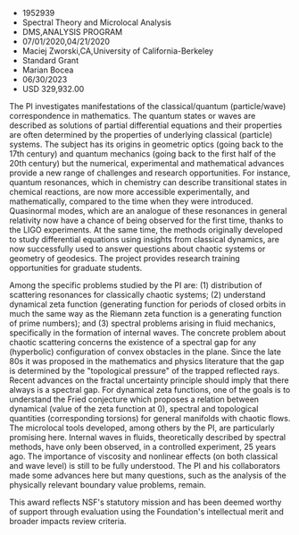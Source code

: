 
* 1952939
* Spectral Theory and Microlocal Analysis
* DMS,ANALYSIS PROGRAM
* 07/01/2020,04/21/2020
* Maciej Zworski,CA,University of California-Berkeley
* Standard Grant
* Marian Bocea
* 06/30/2023
* USD 329,932.00

The PI investigates manifestations of the classical/quantum (particle/wave)
correspondence in mathematics. The quantum states or waves are described as
solutions of partial differential equations and their properties are often
determined by the properties of underlying classical (particle) systems. The
subject has its origins in geometric optics (going back to the 17th century) and
quantum mechanics (going back to the first half of the 20th century) but the
numerical, experimental and mathematical advances provide a new range of
challenges and research opportunities. For instance, quantum resonances, which
in chemistry can describe transitional states in chemical reactions, are now
more accessible experimentally, and mathematically, compared to the time when
they were introduced. Quasinormal modes, which are an analogue of these
resonances in general relativity now have a chance of being observed for the
first time, thanks to the LIGO experiments. At the same time, the methods
originally developed to study differential equations using insights from
classical dynamics, are now successfully used to answer questions about chaotic
systems or geometry of geodesics. The project provides research training
opportunities for graduate students.

Among the specific problems studied by the PI are: (1) distribution of
scattering resonances for classically chaotic systems; (2) understand dynamical
zeta function (generating function for periods of closed orbits in much the same
way as the Riemann zeta function is a generating function of prime numbers); and
(3) spectral problems arising in fluid mechanics, specifically in the formation
of internal waves. The concrete problem about chaotic scattering concerns the
existence of a spectral gap for any (hyperbolic) configuration of convex
obstacles in the plane. Since the late 80s it was proposed in the mathematics
and physics literature that the gap is determined by the "topological pressure"
of the trapped reflected rays. Recent advances on the fractal uncertainty
principle should imply that there always is a spectral gap. For dynamical zeta
functions, one of the goals is to understand the Fried conjecture which proposes
a relation between dynamical (value of the zeta function at 0), spectral and
topological quantities (corresponding torsions) for general manifolds with
chaotic flows. The microlocal tools developed, among others by the PI, are
particularly promising here. Internal waves in fluids, theoretically described
by spectral methods, have only been observed, in a controlled experiment, 25
years ago. The importance of viscosity and nonlinear effects (on both classical
and wave level) is still to be fully understood. The PI and his collaborators
made some advances here but many questions, such as the analysis of the
physically relevant boundary value problems, remain.

This award reflects NSF's statutory mission and has been deemed worthy of
support through evaluation using the Foundation's intellectual merit and broader
impacts review criteria.
